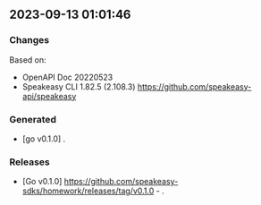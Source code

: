 

## 2023-09-13 01:01:46
### Changes
Based on:
- OpenAPI Doc 20220523 
- Speakeasy CLI 1.82.5 (2.108.3) https://github.com/speakeasy-api/speakeasy
### Generated
- [go v0.1.0] .
### Releases
- [Go v0.1.0] https://github.com/speakeasy-sdks/homework/releases/tag/v0.1.0 - .